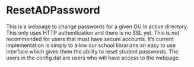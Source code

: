 # ResetADPassword
This is a webpage to change passwords for a given OU in active directory. This
only uses HTTP authentication and there is no SSL yet. This is not
recommended for users that must have secure accounts. It’s current
implementation is simply to allow our school librarians an easy to use
interface which gives them the ability to reset student passwords. The
users in the config.dat are users who will have access to the webpage.
